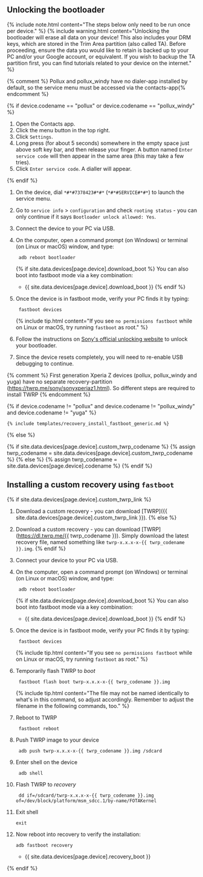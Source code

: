 ## Unlocking the bootloader

{% include note.html content="The steps below only need to be run once per device." %}
{% include warning.html content="Unlocking the bootloader will erase all data on your device!
This also includes your DRM keys, which are stored in the Trim Area partition (also called TA).
Before proceeding, ensure the data you would like to retain is backed up to your PC and/or your Google account, or equivalent.
If you wish to backup the TA partition first, you can find tutorials related to your device on the internet." %}


{% comment %} Pollux and pollux_windy have no dialer-app installed by default, so the service menu must be accessed via the contacts-app{% endcomment %}

{% if device.codename == "pollux" or device.codename == "pollux_windy" %} 
    
1.  Open the Contacts app.
2.  Click the menu button in the top right.
3.  Click `Settings`.
4.  Long press (for about 5 seconds) somewhere in the empty space just above soft key bar, and then release your finger. A button named `Enter service code` will then appear in the same area (this may take a few tries).
5.  Click `Enter service code`. A dialler will appear.

{% endif %}
    
1. On the device, dial `*#*#7378423#*#*` (`*#*#SERVICE#*#*`) to launch the service menu.
2. Go to `service info` > `configuration` and check `rooting status` - you can only continue if it says `Bootloader unlock allowed: Yes`.
3. Connect the device to your PC via USB.
4. On the computer, open a command prompt (on Windows) or terminal (on Linux or macOS) window, and type:

        adb reboot bootloader

    {% if site.data.devices[page.device].download_boot %}
    You can also boot into fastboot mode via a key combination:

    * {{ site.data.devices[page.device].download_boot }}
    {% endif %}
5. Once the device is in fastboot mode, verify your PC finds it by typing:

        fastboot devices

    {% include tip.html content="If you see `no permissions fastboot` while on Linux or macOS, try running `fastboot` as root." %}
6. Follow the instructions on [Sony's official unlocking website](http://developer.sonymobile.com/unlockbootloader/unlock-yourboot-loader/) to unlock your bootloader.
7. Since the device resets completely, you will need to re-enable USB debugging to continue.


{% comment %} First generation Xperia Z devices (pollux, pollux_windy and yuga) have no separate recovery-partition (https://twrp.me/sony/sonyxperiaz1.html). So different steps are required to install TWRP {% endcomment %}


{% if device.codename != "pollux" and device.codename != "pollux_windy" and device.codename != "yuga" %} 

    {% include templates/recovery_install_fastboot_generic.md %}

{% else %}


{% if site.data.devices[page.device].custom_twrp_codename %}
{% assign twrp_codename = site.data.devices[page.device].custom_twrp_codename %}
{% else %}
{% assign twrp_codename = site.data.devices[page.device].codename %}
{% endif %}

## Installing a custom recovery using `fastboot`

{% if site.data.devices[page.device].custom_twrp_link %}
1. Download a custom recovery - you can download [TWRP]({{ site.data.devices[page.device].custom_twrp_link }}).
{% else %}
1. Download a custom recovery - you can download [TWRP](https://dl.twrp.me/{{ twrp_codename }}). Simply download the latest recovery file, named something like `twrp-x.x.x-x-{{ twrp_codename }}.img`.
{% endif %}
2. Connect your device to your PC via USB.
3. On the computer, open a command prompt (on Windows) or terminal (on Linux or macOS) window, and type:

        adb reboot bootloader

    {% if site.data.devices[page.device].download_boot %}
    You can also boot into fastboot mode via a key combination:

    * {{ site.data.devices[page.device].download_boot }}
    {% endif %}
4. Once the device is in fastboot mode, verify your PC finds it by typing:

        fastboot devices

    {% include tip.html content="If you see `no permissions fastboot` while on Linux or macOS, try running `fastboot` as root." %}
    
5. Temporarily flash TWRP to *boot*

        fastboot flash boot twrp-x.x.x-x-{{ twrp_codename }}.img
     

    {% include tip.html content="The file may not be named identically to what's in this command, so adjust accordingly. Remember to adjust the filename in the following commands, too." %}

6. Reboot to TWRP

        fastboot reboot
    
6. Push TWRP image to your device

        adb push twrp-x.x.x-x-{{ twrp_codename }}.img /sdcard

7. Enter shell on the device

        adb shell
        
9. Flash TWRP to *recovery*

        dd if=/sdcard/twrp-x.x.x-x-{{ twrp_codename }}.img of=/dev/block/platform/msm_sdcc.1/by-name/FOTAKernel

10. Exit shell

        exit
            
11. Now reboot into recovery to verify the installation:

        adb fastboot recovery

    * {{ site.data.devices[page.device].recovery_boot }}


{% endif %}
